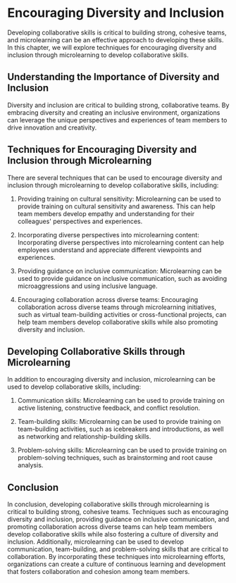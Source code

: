 # Encouraging Diversity and Inclusion

Developing collaborative skills is critical to building strong, cohesive teams, and microlearning can be an effective approach to developing these skills. In this chapter, we will explore techniques for encouraging diversity and inclusion through microlearning to develop collaborative skills.

Understanding the Importance of Diversity and Inclusion
-------------------------------------------------------

Diversity and inclusion are critical to building strong, collaborative teams. By embracing diversity and creating an inclusive environment, organizations can leverage the unique perspectives and experiences of team members to drive innovation and creativity.

Techniques for Encouraging Diversity and Inclusion through Microlearning
------------------------------------------------------------------------

There are several techniques that can be used to encourage diversity and inclusion through microlearning to develop collaborative skills, including:

1. Providing training on cultural sensitivity: Microlearning can be used to provide training on cultural sensitivity and awareness. This can help team members develop empathy and understanding for their colleagues' perspectives and experiences.

2. Incorporating diverse perspectives into microlearning content: Incorporating diverse perspectives into microlearning content can help employees understand and appreciate different viewpoints and experiences.

3. Providing guidance on inclusive communication: Microlearning can be used to provide guidance on inclusive communication, such as avoiding microaggressions and using inclusive language.

4. Encouraging collaboration across diverse teams: Encouraging collaboration across diverse teams through microlearning initiatives, such as virtual team-building activities or cross-functional projects, can help team members develop collaborative skills while also promoting diversity and inclusion.

Developing Collaborative Skills through Microlearning
-----------------------------------------------------

In addition to encouraging diversity and inclusion, microlearning can be used to develop collaborative skills, including:

1. Communication skills: Microlearning can be used to provide training on active listening, constructive feedback, and conflict resolution.

2. Team-building skills: Microlearning can be used to provide training on team-building activities, such as icebreakers and introductions, as well as networking and relationship-building skills.

3. Problem-solving skills: Microlearning can be used to provide training on problem-solving techniques, such as brainstorming and root cause analysis.

Conclusion
----------

In conclusion, developing collaborative skills through microlearning is critical to building strong, cohesive teams. Techniques such as encouraging diversity and inclusion, providing guidance on inclusive communication, and promoting collaboration across diverse teams can help team members develop collaborative skills while also fostering a culture of diversity and inclusion. Additionally, microlearning can be used to develop communication, team-building, and problem-solving skills that are critical to collaboration. By incorporating these techniques into microlearning efforts, organizations can create a culture of continuous learning and development that fosters collaboration and cohesion among team members.
